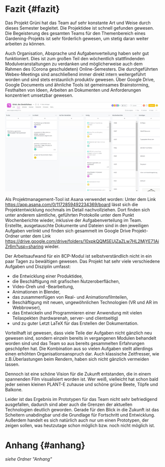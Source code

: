 # Fazit  {#fazit}

Das Projekt Grüni hat das Team auf sehr konstante Art und Weise durch dieses Semester begleitet. Die Projektidee ist schnell gefunden gewesen. Die Begeisterung des gesamten Teams für den Themenbereich eines Gardening-Projekts ist sehr förderlich gewesen, um stetig daran weiter arbeiten zu können.

Auch Organisation, Absprache und Aufgabenverteilung haben sehr gut funktioniert. Dies ist zum großen Teil den wöchentlich stattfindenden Modulveranstaltungen zu verdanken und möglicherweise auch dem Rahmen des (Corona geschuldeten) Online-Semesters. Die durchgeführten Webex-Meetings sind anschließend immer direkt intern weitergeführt worden und sind stets erstaunlich produktiv gewesen. Über Google Drive, Google Documents und ähnliche Tools ist gemeinsames Brainstorming, Festhalten von Ideen, Arbeiten an Dokumenten und Anforderungen konzentriert umsetzbar gewesen.

![Screenshot von dem Organisationstool Asana](img/asana.JPG)

Als Projektmanagement-Tool ist Asana verwendet worden: Unter dem Link <https://app.asana.com/0/1172859492234369/board> lässt sich die Projektentwicklung nochmals im Detail nachvollziehen. Dort finden sich unter anderem sämtliche, geführten Protokolle unter dem Punkt Wochenberichte wieder, inklusive der Aufgabenverteilung im Team. Erstellte, ausgetauschte Dokumente und Dateien sind in den jeweiligen Aufgaben verlinkt und finden sich gesammelt im Google Drive Projekt-Ordner unter dem Link <https://drive.google.com/drive/folders/10xpkQQMSEUjZaZLw7HL2MjYE71AiZr6m?usp=sharing> wieder.

Der Arbeitsaufwand für ein 8CP-Modul ist selbstverständlich nicht in ein paar Tagen zu bewältigen gewesen. Das Projekt hat sehr viele verschiedene Aufgaben und Disziplin umfasst:

- die Entwicklung einer Produktidee,
- die Beschäftigung mit grafischen Nutzeroberflächen,
- Video-Dreh und -Bearbeitung,
- Animationen in Blender,
- das zusammenfügen von Real- und Animationsfilmteilen,
- Beschäftigung mit neuen, ungewöhnlichen Technologien (VR und AR im Webbrowser),
- das Entwickeln und Programmieren einer Anwendung mit vielen Teilaspekten (hardwarenah, server- und clientseitig)
- und zu guter Letzt LaTeX für das Erstellen der Dokumentation.

Vorteilhaft ist gewesen, dass viele Teile der Aufgaben nicht gänzlich neu gewesen sind, sondern einzeln bereits in vergangenen Modulen behandelt worden sind und das Team so aus bereits gesammelten Erfahrungen geschöpfen hat. Die Kombination aus so vielen Aufgaben stellt allerdings einen erhöhten Organisationsanspruch dar. Auch klassische Zeitfresser, wie z.B.Überlastungen beim Rendern, haben sich nicht gänzlich vermeiden lassen.

Dennoch ist eine schöne Vision für die Zukunft entstanden, die in einem spannenden Film visualisiert worden ist. Wer weiß, vielleicht hat schon bald jeder seinen kleinen PLANT-E zuhause und schöne grüne Beete, Töpfe und Balkone.

Leider ist das Ergebnis im Prototypen für das Team nicht sehr befriedigend ausgefallen, dadurch sind aber auch die Grenzen der aktuellen Technologien deutlich geworden. Gerade für den Blick in die Zukunft ist das Scheitern unabdingbar und die Grundlage für Fortschritt und Entwicklung. Außerdem handelt es sich natürlich auch nur um einen Prototypen, der zeigen sollen, was heutzutage schon möglich bzw. noch nicht möglich ist.

# Anhang {#anhang}

*siehe Ordner "Anhang"*